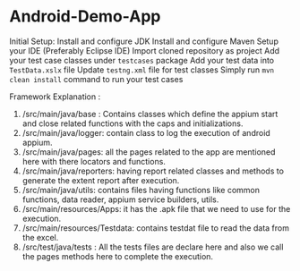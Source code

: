 # Android-Demo-App

Initial Setup:
Install and configure JDK
Install and configure Maven
Setup your IDE (Preferably Eclipse IDE)
Import cloned repository as project
Add your test case classes under `testcases` package
Add your test data into `TestData.xslx` file
Update `testng.xml` file for test classes
Simply run `mvn clean install` command to run your test cases


Framework Explanation :

1. /src/main/java/base : Contains classes which define the appium start and close related functions with the caps and initializations.
2. /src/main/java/logger: contain class to log the execution of android appium.
3. /src/main/java/pages: all the pages related to the app are mentioned here with there locators and functions.
4. /src/main/java/reporters: having report related classes and methods to generate the extent report after execution.
5. /src/main/java/utils: contains files having functions like common functions, data reader, appium service builders, utils.
5. /src/main/resources/Apps: it has the .apk file that we need to use for the execution.
6. /src/main/resources/Testdata: contains testdat file to read the data from the excel.
7. /src/test/java/tests : All the tests files are declare here and also we call the pages methods here to complete the execution.




